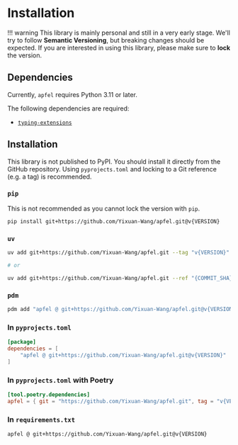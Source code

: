 # Installation


!!! warning
    This library is mainly personal and still in a very early stage. 
    We'll try to follow **Semantic Versioning**, but breaking changes should be expected. 
    If you are interested in using this library, please make sure to **lock** the version.


## Dependencies

Currently, `apfel` requires Python 3.11 or later.

The following dependencies are required:

- [`typing-extensions`](https://pypi.org/project/typing-extensions/)


## Installation

This library is not published to PyPI.
You should install it directly from the GitHub repository.
Using `pyprojects.toml` and locking to a Git reference (e.g. a tag) is recommended.

### `pip`

This is not recommended as you cannot lock the version with `pip`.

```bash
pip install git+https://github.com/Yixuan-Wang/apfel.git@v{VERSION}
```

### `uv`

```bash
uv add git+https://github.com/Yixuan-Wang/apfel.git --tag "v{VERSION}"

# or

uv add git+https://github.com/Yixuan-Wang/apfel.git --ref "{COMMIT_SHA}"
```

### `pdm`

```bash
pdm add "apfel @ git+https://github.com/Yixuan-Wang/apfel.git@v{VERSION}"
```


### In `pyprojects.toml`

```toml
[package]
dependencies = [
    "apfel @ git+https://github.com/Yixuan-Wang/apfel.git@v{VERSION}"
]
```

### In `pyprojects.toml` with Poetry

```toml
[tool.poetry.dependencies]
apfel = { git = "https://github.com/Yixuan-Wang/apfel.git", tag = "v{VERSION}" }
```

### In `requirements.txt`

```plaintext
apfel @ git+https://github.com/Yixuan-Wang/apfel.git@v{VERSION}
```

